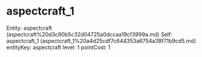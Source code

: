 # aspectcraft_1

Entity: aspectcraft (aspectcraft%20d3c90b5c32d04725a0dccaa19cf3999a.md)
Self: aspectcraft_1 (aspectcraft_1%20a4d25cdf7c644353a6754a38f71b9cd5.md)
entityKey: aspectcraft
level: 1
pointCost: 1

[](Untitled%203d3ee810715048a183cece1d13ee6d0d.md)